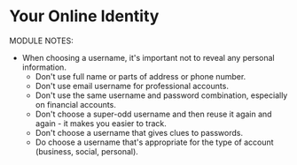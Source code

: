 # Your Online Identity
MODULE NOTES:

- When choosing a username, it's important not to reveal any personal information.
    - Don't use full name or parts of address or phone number.
    - Don't use email username for professional accounts.
    - Don't use the same username and password combination, especially on financial accounts.
    - Don't choose a super-odd username and then reuse it again and again - it makes you easier to track.
    - Don't choose a username that gives clues to passwords.
    - Do choose a username that's appropriate for the type of account (business, social, personal).
